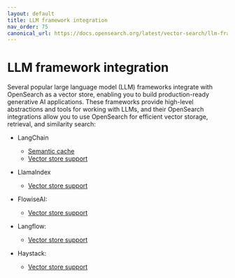 ```yaml
---
layout: default
title: LLM framework integration
nav_order: 75
canonical_url: https://docs.opensearch.org/latest/vector-search/llm-frameworks/
---
```


# LLM framework integration

Several popular large language model (LLM) frameworks integrate with OpenSearch as a vector store, enabling you to build production-ready generative AI applications. These frameworks provide high-level abstractions and tools for working with LLMs, and their OpenSearch integrations allow you to use OpenSearch for efficient vector storage, retrieval, and similarity search:

- LangChain 
    - [Semantic cache](https://python.langchain.com/docs/integrations/llm_caching/#opensearch-semantic-cache)
    - [Vector store support](https://python.langchain.com/docs/integrations/vectorstores/opensearch/)
 
- LlamaIndex
    - [Vector store support](https://docs.llamaindex.ai/en/stable/examples/vector_stores/OpensearchDemo/)
 
- FlowiseAI: 
    - [Vector store support](https://docs.flowiseai.com/integrations/langchain/vector-stores/opensearch)
 
- Langflow: 
    - [Vector store support](https://docs.langflow.org/components-vector-stores#opensearch)
 
- Haystack:  
    - [Vector store support](https://haystack.deepset.ai/integrations/opensearch-document-store)